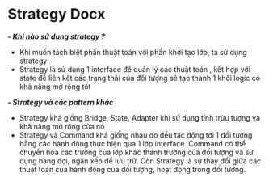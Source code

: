 # Strategy Docx

***- Khi nào sử dụng strategy ?***
- Khi muốn tách biệt phần thuật toán với phần khởi tạo lớp, ta sử dụng strategy
- Strategy là sử dụng 1 interface để quản lý các thuật toán , kết hợp với state để liên kết các trạng thái của đối tượng
sẽ tạo thành 1 khối logic có khả năng mở rộng tốt

***- Strategy và các pattern khác***
- Strategy khá giống Bridge, State, Adapter khi sử dụng tính trừu tượng và khả năng mở rộng của nó 
- Strategy và Command khá giống nhau do đều tác động tới 1 đối tượng bằng các hành động thực hiện qua 1 lớp interface. 
Command có thể chuyển hoá các trường của lớp khác thành trường của đối tượng và sử dụng hàng đợi, ngăn xếp để lưu trữ.
Còn Strategy là sự thay đổi giữa các thuật toán của hành động của đối tượng, hoạt động trong đối tượng.